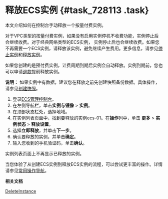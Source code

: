 # 释放ECS实例 {#task_728113 .task}

本文介绍如何在控制台手动释放一个按量付费实例。

对于VPC类型的按量付费实例，如果没有启用实例停机不收费功能，实例停止后会继续收费。对于经典网络类型的ECS实例， 实例停止后也会继续收费。如果您不再需要一个ECS实例，请释放该实例，避免继续产生费用。更多信息，请参见[停止实例](../cn.zh-CN/实例/管理实例/启动和停止实例.md#section_fdq_nsl_xdb)和[释放实例](../cn.zh-CN/实例/管理实例/释放实例.md#)。

如果您创建的是预付费实例，计费周期到期后实例会自动释放。实例到期前，您也可以申请[退款](https://help.aliyun.com/document_detail/37096.html)提前释放实例。

**说明：** 如果实例中有数据，建议您在释放之前先创建快照备份数据。具体操作，请参见[创建快照](../cn.zh-CN/快照/使用快照/创建快照.md#)。

1.  登录[ECS管理控制台](https://ecs.console.aliyun.com)。
2.  在左侧导航栏，单击**实例与镜像** \> **实例**。
3.  在顶部状态栏处，选择地域。
4.  在实例列表页面中，找到要释放的实例ecs-01。在**操作**列中，单击 **更多** \> **实例状态** \> **释放设置**。
5.  选择**立即释放**，并单击**下一步**。
6.  确认要释放的实例，并单击**确定**。
7.  输入您收到的手机验证码，单击**确认**。

实例列表页面上不再显示已释放的实例。

当您体验了从创建ECS实例到释放ECS实例的流程，可以尝试更丰富的操作。详情请参见[常用操作导航](cn.zh-CN/个人版快速入门/常用操作导航.md#)。

**相关文档**  


[DeleteInstance](../cn.zh-CN/API参考/实例/DeleteInstance.md#)

